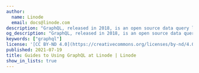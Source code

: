 ```yaml
---
author:
  name: Linode
  email: docs@linode.com
description: "GraphQL, released in 2018, is an open source data query language for APIs. Originally created by Lee Byron from Facebook, GraphQL is now maintained by the GraphQL foundation. GraphQL provides an alternative approach to REST for creating web APIs"
og_description: "GraphQL, released in 2018, is an open source data query language for APIs. Originally created by Lee Byron from Facebook, GraphQL is now maintained by the GraphQL foundation. GraphQL provides an alternative approach to REST for creating web APIs"
keywords: ["graphql"]
license: '[CC BY-ND 4.0](https://creativecommons.org/licenses/by-nd/4.0)'
published: 2021-07-19
title: Guides to Using GraphQL at Linode | Linode
show_in_lists: true
---
```


